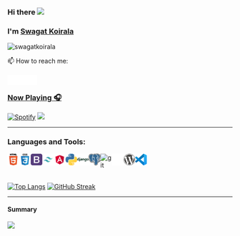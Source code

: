 ### Hi there <img src="https://raw.githubusercontent.com/MartinHeinz/MartinHeinz/master/wave.gif" width="30px">

### I'm <a href="https://swagatkoirala.com.np" target="_blank">Swagat Koirala</a>
<p align="left"> <img src="https://komarev.com/ghpvc/?username=swagatkoirala&label=Profile%20views&color=0e75b6&style=flat" alt="swagatkoirala" /> </p>
📫 How to reach me:
<br/>
<br/>
<a href="https://swagatkoirala.com.np" target="_blank"><img align="left" alt="swagatkoirala" width="22px" src="https://github.com/Aakarsh-B/trying-repos/blob/master/www.svg" /></a>
<a href="https://linkedin.com/in/swagatkoirala" target="_blank"><img align="left" alt="Swagat Koirala | LinkedIn" width="22px" src="https://github.com/Aakarsh-B/trying-repos/blob/master/linkedin.svg" />
<a href="https://instagram.com/swagat_koirala" target="_blank"><img align="left" alt="Swagat koirala | Instagram" width="22px" src="https://github.com/Aakarsh-B/trying-repos/blob/master/insta.svg" />
<br />
 
 
### Now Playing 🎧

[![Spotify](https://github-readme-remake.vercel.app/api/spotify)](https://https://open.spotify.com/user/bigq2tbq2qv82uglwxu8ajifx)
![](https://github-profile-summary-cards.vercel.app/api/cards/productive-time?username=swagatkoirala&theme=github_dark)

 ---
### Languages and Tools:

<a href="https://www.w3.org/html/" target="_blank"><img align="left" alt="HTML5" width="26px" src="https://raw.githubusercontent.com/github/explore/80688e429a7d4ef2fca1e82350fe8e3517d3494d/topics/html/html.png" /></a>
<a href="https://www.w3schools.com/css/" target="_blank"><img align="left" alt="CSS3" width="26px" src="https://raw.githubusercontent.com/github/explore/80688e429a7d4ef2fca1e82350fe8e3517d3494d/topics/css/css.png" /></a>
  <a href="https://www.w3schools.com/bootstrap/" target="_blank"><img align="left" alt="bootstrap" width="26px" src="https://raw.githubusercontent.com/github/explore/80688e429a7d4ef2fca1e82350fe8e3517d3494d/topics/bootstrap/bootstrap.png" /></a>
  <a href="https://tailwindcss.com/" target="_blank"><img align="left" alt="tailwind" width="26px" src="https://raw.githubusercontent.com/github/explore/80688e429a7d4ef2fca1e82350fe8e3517d3494d/topics/tailwind/tailwind.png" /></a>
 <a href="https://www.angular.io" target="_blank"><img align="left" alt="angular" width="26px" src="https://raw.githubusercontent.com/github/explore/80688e429a7d4ef2fca1e82350fe8e3517d3494d/topics/angular/angular.png" /></a>
<a href="https://www.python.org" target="_blank"> <img align="left" alt="Python" width="26px" src="https://github.com/Aakarsh-B/trying-repos/blob/master/python-5.svg?raw=true"/> </a>
 <a href="https://www.djangoproject.com/" target="_blank"><img align="left" alt="django" width="26px" src="https://raw.githubusercontent.com/github/explore/80688e429a7d4ef2fca1e82350fe8e3517d3494d/topics/django/django.png" /></a>
   <a href="https://www.postgresql.org/" target="_blank"><img align="left" alt="postgresql" width="26px" src="https://raw.githubusercontent.com/github/explore/80688e429a7d4ef2fca1e82350fe8e3517d3494d/topics/postgresql/postgresql.png" /></a>
<a href="https://git-scm.com/" target="_blank"> <img align="left" alt="git" width="26px" src="https://www.vectorlogo.zone/logos/git-scm/git-scm-icon.svg"/> </a>
  
<a href="https://github.com/swagatkoirala/" target="_blank"><img align="left" alt="GitHub" width="26px" src="https://github.com/Aakarsh-B/trying-repos/blob/master/github.svg" /></a>
   <a href="https://wordpress.com/" target="_blank"><img align="left" alt="wordpress" width="26px" src="https://raw.githubusercontent.com/github/explore/80688e429a7d4ef2fca1e82350fe8e3517d3494d/topics/wordpress/wordpress.png" /></a>
 <img align="left" alt="Visual Studio Code" width="26px" src="https://raw.githubusercontent.com/github/explore/80688e429a7d4ef2fca1e82350fe8e3517d3494d/topics/visual-studio-code/visual-studio-code.png" />
<br />
  <br/>
  <br/>
  
  [![Top Langs](https://github-readme-stats.vercel.app/api/top-langs/?username=swagatkoirala&layout=compact&theme=dark)](https://github.com/anuraghazra/github-readme-stats)
 [![GitHub Streak](https://github-readme-streak-stats.herokuapp.com?user=swagatkoirala&theme=github-dark&hide_border=true&date_format=M%20j%5B%2C%20Y%5D)](https://git.io/streak-stats)

---

#### Summary
![](https://github-profile-summary-cards.vercel.app/api/cards/profile-details?username=swagatkoirala&theme=github_dark)
<!-- ![](https://github-profile-summary-cards.vercel.app/api/cards/most-commit-language?username=swagatkoirala&theme=github_dark) -->

